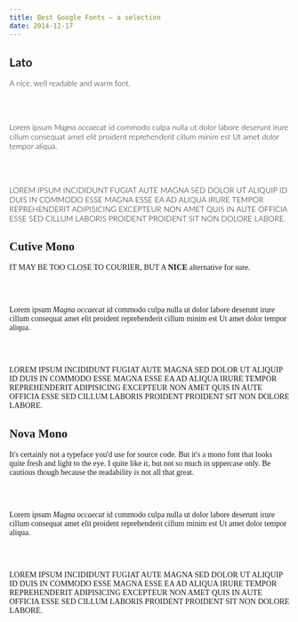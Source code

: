 ```yaml
---
title: Best Google Fonts – a selection
date: 2014-12-17
---
```




<link href='http://fonts.googleapis.com/css?family=Lato:100,300,400,700,900,100italic,300italic,400italic,700italic,900italic' rel='stylesheet' type='text/css'>

<div style="font-family: Lato; font-weight: 300">

  <h2>Lato</h2>

  A nice, well readable and warm font.

  <br><br>

  Lorem ipsum <i>Magna occaecat</i> id commodo culpa nulla ut dolor labore deserunt irure cillum consequat amet elit proident reprehenderit cillum minim est Ut amet dolor tempor aliqua.

  <br><br>

  <span style="font-size: 14px">
  LOREM IPSUM INCIDIDUNT FUGIAT AUTE MAGNA SED DOLOR UT ALIQUIP ID DUIS IN COMMODO ESSE MAGNA ESSE EA AD ALIQUA IRURE TEMPOR REPREHENDERIT ADIPISICING EXCEPTEUR NON AMET QUIS IN AUTE OFFICIA ESSE SED CILLUM LABORIS PROIDENT PROIDENT SIT NON DOLORE LABORE.
  </span>

</div>



<link href='http://fonts.googleapis.com/css?family=Cutive+Mono' rel='stylesheet' type='text/css'>

<div style="font-family: Cutive Mono; font-weight: 300">

  <h2>Cutive Mono</h2>

  IT MAY BE TOO CLOSE TO COURIER, BUT A <strong>NICE</strong> alternative for  sure.

  <br><br>

  Lorem ipsum <i>Magna occaecat</i> id commodo culpa nulla ut dolor labore deserunt irure cillum consequat amet elit proident reprehenderit cillum minim est Ut amet dolor tempor aliqua.

  <br><br>

  <span style="font-size: 14px">
  LOREM IPSUM INCIDIDUNT FUGIAT AUTE MAGNA SED DOLOR UT ALIQUIP ID DUIS IN COMMODO ESSE MAGNA ESSE EA AD ALIQUA IRURE TEMPOR REPREHENDERIT ADIPISICING EXCEPTEUR NON AMET QUIS IN AUTE OFFICIA ESSE SED CILLUM LABORIS PROIDENT PROIDENT SIT NON DOLORE LABORE.
  </span>

</div>





<link href='http://fonts.googleapis.com/css?family=Nova+Mono' rel='stylesheet' type='text/css'>

<div style="font-family: Nova Mono; font-weight: 300">

  <h2>Nova Mono</h2>

  It's certainly not a typeface you'd use for source code. But it's a mono font that looks quite fresh and light to the eye. I quite like it, but not so much in uppercase only. Be cautious though because the readability is not all that great.

  <br><br>

  Lorem ipsum <i>Magna occaecat</i> id commodo culpa nulla ut dolor labore deserunt irure cillum consequat amet elit proident reprehenderit cillum minim est Ut amet dolor tempor aliqua.

  <br><br>

  <span style="font-size: 14px">
  LOREM IPSUM INCIDIDUNT FUGIAT AUTE MAGNA SED DOLOR UT ALIQUIP ID DUIS IN COMMODO ESSE MAGNA ESSE EA AD ALIQUA IRURE TEMPOR REPREHENDERIT ADIPISICING EXCEPTEUR NON AMET QUIS IN AUTE OFFICIA ESSE SED CILLUM LABORIS PROIDENT PROIDENT SIT NON DOLORE LABORE.
  </span>

</div>

